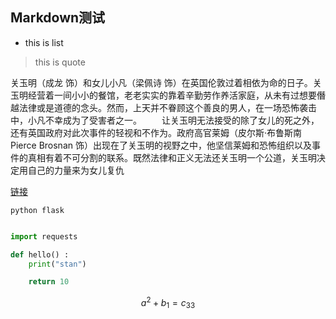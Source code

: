 ## Markdown测试

- this is list


> this is quote

关玉明（成龙 饰）和女儿小凡（梁佩诗 饰）在英国伦敦过着相依为命的日子。关玉明经营着一间小小的餐馆，老老实实的靠着辛勤劳作养活家庭，从未有过想要僭越法律或是道德的念头。然而，上天并不眷顾这个善良的男人，在一场恐怖袭击中，小凡不幸成为了受害者之一。 
　　让关玉明无法接受的除了女儿的死之外，还有英国政府对此次事件的轻视和不作为。政府高官莱姆（皮尔斯·布鲁斯南 Pierce Brosnan 饰）出现在了关玉明的视野之中，他坚信莱姆和恐怖组织以及事件的真相有着不可分割的联系。既然法律和正义无法还关玉明一个公道，关玉明决定用自己的力量来为女儿复仇


[链接](www.baidu.com)


`python flask`


```python

import requests

def hello() :
    print("stan")

    return 10


```


$$a^2 + b_1 = c_{33}$$


